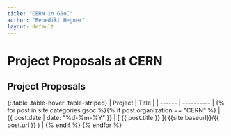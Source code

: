 ```yaml
---
title: "CERN in GSoC"
author: "Benedikt Hegner"
layout: default
---
```

# Project Proposals at CERN

## Project Proposals

{:.table .table-hover .table-striped}
| Project | Title      |
| ------  | ---------- |
{% for post in site.categories.gsoc %}{% if post.organization == "CERN" %} | {{ post.date | date: "%d-%m-%Y" }} | [ {{ post.title }} ]( {{site.baseurl}}/{{ post.url }} ) | {% endif %} {% endfor %}